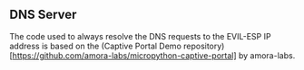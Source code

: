 ## DNS Server
The code used to always resolve the DNS requests to the EVIL-ESP IP address is based on the (Captive Portal Demo repository)[https://github.com/amora-labs/micropython-captive-portal] by amora-labs.
